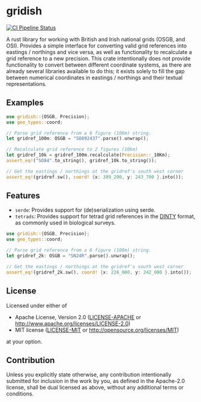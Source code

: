 # gridish

[![CI Pipeline Status](https://github.com/BIS-Brecon/gridish/actions/workflows/rust.yml/badge.svg)](https://github.com/BIS-Brecon/gridish/actions/workflows/rust.yml)

A rust library for working with British and Irish national grids (OSGB, and OSI). Provides a simple interface for converting valid grid references into eastings / northings and vice versa, as well as functionality to recalculate a grid reference to a new precision. This crate intentionally does not provide functionality to convert between different coordinate systems, as there are already several libraries available to do this; it exists solely to fill the gap between numerical coordinates in eastings / northings and their textual representations.

## Examples

```rust
use gridish::{OSGB, Precision};
use geo_types::coord;

// Parse grid reference from a 6 figure (100m) string.
let gridref_100m: OSGB = "SO892437".parse().unwrap();

// Recalculate grid reference to 2 figures (10km)
let gridref_10k = gridref_100m.recalculate(Precision::_10Km);
assert_eq!("SO84".to_string(), gridref_10k.to_string());

// Get the eastings / northings at the gridref's south west corner
assert_eq!(gridref.sw(), coord! {x: 389_200, y: 243_700 }.into());
```

## Features

- `serde`: Provides support for (de)serialization using serde.
- `tetrads`: Provides support for tetrad grid references in the [DINTY](https://web.archive.org/web/20110527152140/http://www.kmbrc.org.uk/recording/help/gridrefhelp.php?page=6)
format, as commonly used in biological surveys.
```rust
use gridish::{OSGB, Precision};
use geo_types::coord;

// Parse grid reference from a 6 figure (100m) string.
let gridref_2k: OSGB = "SN24R".parse().unwrap();

// Get the eastings / northings at the gridref's south west corner
assert_eq!(gridref_2k.sw(), coord! {x: 226_000, y: 242_000 }.into());
```

## License

Licensed under either of

 * Apache License, Version 2.0
   ([LICENSE-APACHE](LICENSE-APACHE) or http://www.apache.org/licenses/LICENSE-2.0)
 * MIT license
   ([LICENSE-MIT](LICENSE-MIT) or http://opensource.org/licenses/MIT)

at your option.

## Contribution

Unless you explicitly state otherwise, any contribution intentionally submitted
for inclusion in the work by you, as defined in the Apache-2.0 license, shall be
dual licensed as above, without any additional terms or conditions.